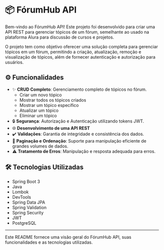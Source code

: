 # 📦 FórumHub API

Bem-vindo ao FórumHub API! Este projeto foi desenvolvido para criar uma API REST para gerenciar tópicos de um fórum, semelhante ao usado na plataforma Alura para discussão de cursos e projetos.

O projeto tem como objetivo oferecer uma solução completa para gerenciar tópicos em um fórum, permitindo a criação, atualização, remoção e visualização de tópicos, além de fornecer autenticação e autorização para usuários.

## ⚙️ Funcionalidades

- ✨ **CRUD Completo**: Gerenciamento completo de tópicos no fórum.
    - Criar um novo tópico
    - Mostrar todos os tópicos criados
    - Mostrar um tópico específico
    - Atualizar um tópico
    - Eliminar um tópico
- 🔒 **Segurança**: Autorização e Autenticação utilizando tokens JWT.
- 🌐 **Desenvolvimento de uma API REST**
- ✔️ **Validações**: Garantia de integridade e consistência dos dados.
- 📄 **Paginação e Ordenação**: Suporte para manipulação eficiente de grandes volumes de dados.
- ⚠️ **Tratamento de Erros**: Manipulação e resposta adequada para erros.

## 🛠️ Tecnologias Utilizadas

- Spring Boot 3
- Java
- Lombok
- DevTools
- Spring Data JPA
- Spring Validation
- Spring Security
- JWT
- PostgreSQL

---

Este README fornece uma visão geral do FórumHub API, suas funcionalidades e as tecnologias utilizadas.
